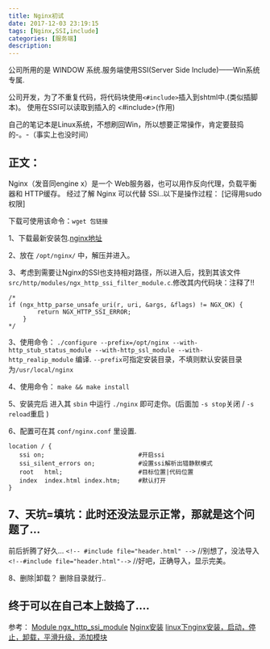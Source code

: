 ```yaml
---
title: Nginx初试
date: 2017-12-03 23:19:15
tags: [Nginx,SSI,include]
categories: [服务端]
description:
---
```


公司所用的是 WINDOW 系统.服务端使用SSI(Server Side Include)——Win系统专属.

公司开发，为了不重复代码，将代码块使用`<#include>`插入到shtml中.(类似插脚本)。
使用在SSI可以读取到插入的 <#include>(作用)

自己的笔记本是Linux系统，不想刷回Win，所以想要正常操作，肯定要鼓捣的-。-（事实上也没时间）

## 正文：

Nginx（发音同engine x）是一个 Web服务器，也可以用作反向代理，负载平衡器和 HTTP缓存。
经过了解 Nginx 可以代替 SSi..以下是操作过程： [记得用sudo权限]

下载可使用该命令：`wget 包链接`

1、下载最新安装包.[nginx地址](https://nginx.org/en/download.html)

2、放在 `/opt/nginx/` 中，解压并进入。

3、考虑到需要让Nginx的SSI也支持相对路径，所以进入后，找到其该文件`src/http/modules/ngx_http_ssi_filter_module.c`.修改其内代码块：注释了!!
```
/*
if (ngx_http_parse_unsafe_uri(r, uri, &args, &flags) != NGX_OK) {
        return NGX_HTTP_SSI_ERROR;
    }
*/
```

3、使用命令： `./configure --prefix=/opt/nginx --with-http_stub_status_module --with-http_ssl_module --with-http_realip_module` 编译.
`--prefix`可指定安装目录，不填则默认安装目录为`/usr/local/nginx`

4、使用命令： `make && make install`

5、安装完后 进入其 `sbin` 中运行 `./nginx` 即可走你。(后面加 `-s stop`关闭 / `-s reload`重启 )

6、配置可在其 `conf/nginx.conf` 里设置.
```
location / {
   ssi on;                          #开启ssi
   ssi_silent_errors on;            #设置ssi解析出错静默模式
   root   html;                     #目标位置|代码位置
   index  index.html index.htm;     #默认打开
}
```
## 7、天坑=填坑：此时还没法显示正常，那就是这个问题了...
前后折腾了好久...
`<!-- #include file="header.html" -->`    //别想了，没法导入
`<!--#include file="header.html"-->`      //好吧，正确导入，显示完美。

8、删除|卸载？
删除目录就行..


终于可以在自己本上鼓捣了....
----


参考：
[Module ngx_http_ssi_module](http://nginx.org/en/docs/http/ngx_http_ssi_module.html)
[Nginx安装](http://www.cnblogs.com/hubavyn/p/4337903.html)
[linux下nginx安装，启动，停止，卸载，平滑升级，添加模块](http://happyqing.iteye.com/blog/1806561)


